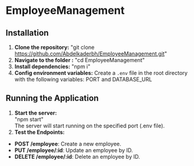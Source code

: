 # EmployeeManagement

## Installation
1. **Clone the repository:**
"git clone https://github.com/Abdelkaderbh/EmployeeManagement.git"
3. **Navigate to the folder :** "cd EmployeeManagement" 
4. **Install dependencies:**
"npm i"
5. **Config environment variables:**
Create a `.env` file in the root directory with the following variables: PORT and DATABASE_URL
## Running the Application
1. **Start the server:** <br>
"npm start" <br>
The server will start running on the specified port (.env file).
2. **Test the Endpoints:**
- **POST /employee**: Create a new employee.
- **PUT /employee/:id**: Update an employee by ID.
- **DELETE /employee/:id**: Delete an employee by ID.

